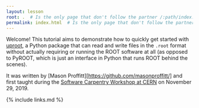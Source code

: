 ```yaml
---
layout: lesson
root: .  # Is the only page that don't follow the partner /:path/index.html
permalink: index.html  # Is the only page that don't follow the partner /:path/index.html
---
```


Welcome!
This tutorial aims to demonstrate how to quickly get started with [uproot](https://github.com/scikit-hep/uproot),
a Python package that can read and write files in the `.root` format without actually requiring or running the ROOT software at all
(as opposed to PyROOT, which is just an interface in Python that runs ROOT behind the scenes).


It was written by [Mason Proffitt][https://github.com/masonproffitt/] and first taught during the [Software Carpentry Workshop at CERN](https://indico.cern.ch/event/834411/) on November 29, 2019.

{% include links.md %}

